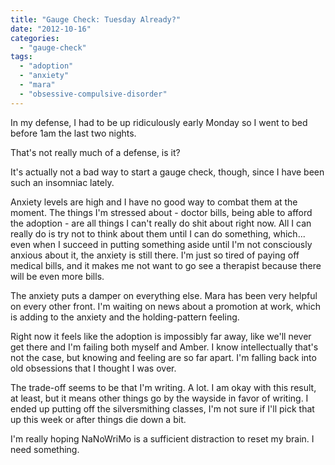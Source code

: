 ```yaml
---
title: "Gauge Check: Tuesday Already?"
date: "2012-10-16"
categories: 
  - "gauge-check"
tags: 
  - "adoption"
  - "anxiety"
  - "mara"
  - "obsessive-compulsive-disorder"
---
```


In my defense, I had to be up ridiculously early Monday so I went to bed before 1am the last two nights.

That's not really much of a defense, is it?

It's actually not a bad way to start a gauge check, though, since I have been such an insomniac lately.

Anxiety levels are high and I have no good way to combat them at the moment. The things I'm stressed about - doctor bills, being able to afford the adoption - are all things I can't really do shit about right now. All I can really do is try not to think about them until I can do something, which... even when I succeed in putting something aside until I'm not consciously anxious about it, the anxiety is still there. I'm just so tired of paying off medical bills, and it makes me not want to go see a therapist because there will be even more bills.

The anxiety puts a damper on everything else. Mara has been very helpful on every other front. I'm waiting on news about a promotion at work, which is adding to the anxiety and the holding-pattern feeling.

Right now it feels like the adoption is impossibly far away, like we'll never get there and I'm failing both myself and Amber. I know intellectually that's not the case, but knowing and feeling are so far apart. I'm falling back into old obsessions that I thought I was over.

The trade-off seems to be that I'm writing. A lot. I am okay with this result, at least, but it means other things go by the wayside in favor of writing. I ended up putting off the silversmithing classes, I'm not sure if I'll pick that up this week or after things die down a bit.

I'm really hoping NaNoWriMo is a sufficient distraction to reset my brain. I need something.
